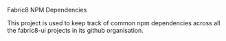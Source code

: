 Fabric8 NPM Dependencies

This project is used to keep track of common npm dependencies across all the fabric8-ui projects in its github organisation.
